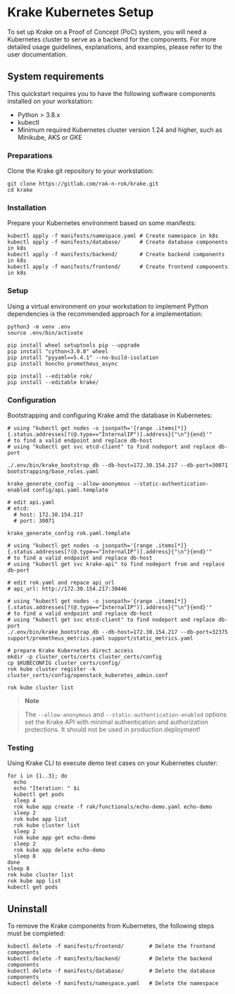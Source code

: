 # Krake Kubernetes Setup

To set up Krake on a Proof of Concept (PoC) system, you will need a Kubernetes cluster to serve as a backend for the components. 
For more detailed usage guidelines, explanations, and examples, please refer to the user documentation.

## System requirements

This quickstart requires you to have the following software components installed on your workstation: 

- Python > 3.8.x
- kubectl
- Minimum required Kubernetes cluster version 1.24 and higher, such as Minikube, AKS or GKE

### Preparations

Clone the Krake git repository to your workstation:

``` shell
git clone https://gitlab.com/rak-n-rok/krake.git
cd krake
```

### Installation

Prepare your Kubernetes environment based on some manifests:

``` shell
kubectl apply -f manifests/namespace.yaml # Create namespace in k8s
kubectl apply -f manifests/database/      # Create database components in k8s
kubectl apply -f manifests/backend/       # Create backend components in k8s
kubectl apply -f manifests/frontend/      # Create frontend components in k8s
```

### Setup

Using a virtual environment on your workstation to implement Python dependencies is the recommended approach for a implementation:

``` shell
python3 -m venv .env
source .env/bin/activate

pip install wheel setuptools pip --upgrade
pip install "cython<3.0.0" wheel
pip install "pyyaml==5.4.1" --no-build-isolation
pip install honcho prometheus_async

pip install --editable rok/
pip install --editable krake/
```

### Configuration

Bootstrapping and configuring Krake amd the database in Kubernetes:

``` shell
# using "kubectl get nodes -o jsonpath='{range .items[*]}{.status.addresses[?(@.type=="InternalIP")].address}{"\n"}{end}'"
# to find a valid endpoint and replace db-host
# using "kubectl get svc etcd-client" to find nodeport and replace db-port

./.env/bin/krake_bootstrap_db --db-host=172.30.154.217 --db-port=30071 bootstrapping/base_roles.yaml

krake_generate_config --allow-anonymous --static-authentication-enabled config/api.yaml.template

# edit api.yaml
# etcd:
  # host: 172.30.154.217
  # port: 30071

krake_generate_config rok.yaml.template

# using "kubectl get nodes -o jsonpath='{range .items[*]}{.status.addresses[?(@.type=="InternalIP")].address}{"\n"}{end}'"
# to find a valid endpoint and replace db-host
# using "kubectl get svc krake-api" to find nodeport from and replace db-port

# edit rok.yaml and repace api_url
# api_url: http://172.30.154.217:30446

# using "kubectl get nodes -o jsonpath='{range .items[*]}{.status.addresses[?(@.type=="InternalIP")].address}{"\n"}{end}'"
# to find a valid endpoint and replace db-host
# using "kubectl get svc etcd-client" to find nodeport and replace db-port
./.env/bin/krake_bootstrap_db --db-host=172.30.154.217 --db-port=32375 support/prometheus_metrics.yaml support/static_metrics.yaml

# prepare Krake Kubernetes direct access
mkdir -p cluster_certs/certs cluster_certs/config
cp $KUBECONFIG cluster_certs/config/
rok kube cluster register -k cluster_certs/config/openstack_kuberetes_admin.conf

rok kube cluster list
```

 > **Note**

 >  The `--allow-anonymous` and `--static-authentication-enabled` options set the Krake API with
minimal authentication and authorization protections. It should not be used in production deployment!

### Testing

Using Krake CLI to execute demo test cases on your Kubernetes cluster:

``` shell
for i in {1..3}; do
  echo
  echo "Iteration: " $i 
  kubectl get pods
  sleep 4
  rok kube app create -f rak/functionals/echo-demo.yaml echo-demo
  sleep 2
  rok kube app list
  rok kube cluster list
  sleep 2
  rok kube app get echo-demo
  sleep 2
  rok kube app delete echo-demo
  sleep 8
done
sleep 8
rok kube cluster list
rok kube app list
kubectl get pods
```

## Uninstall

To remove the Krake components from Kubernetes, the following steps must be completed:

``` shell
kubectl delete -f manifests/frontend/        # Delete the frontend components
kubectl delete -f manifests/backend/         # Delete the backend components
kubectl delete -f manifests/database/        # Delete the database components
kubectl delete -f manifests/namespace.yaml   # Delete the namespace
```
